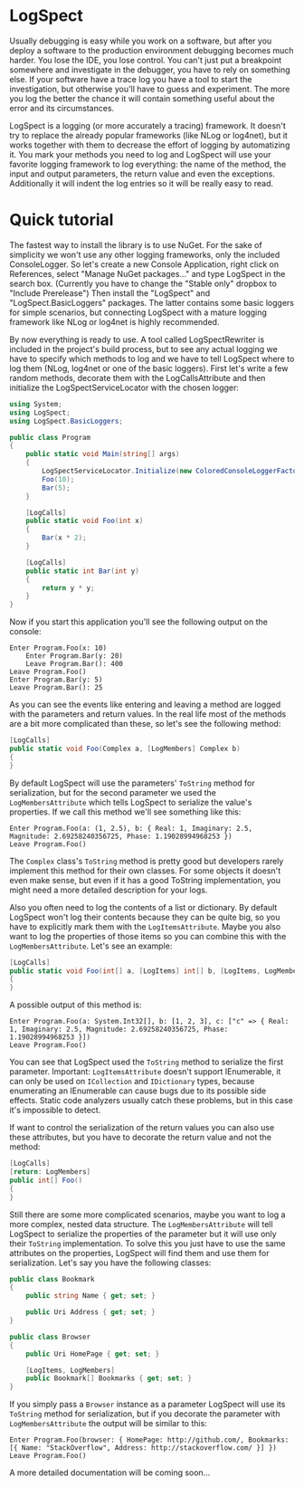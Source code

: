 LogSpect
========

Usually debugging is easy while you work on a software, but after you deploy a software to the production environment debugging becomes much harder. You lose the IDE, you lose control. You can't just put a breakpoint somewhere and investigate in the debugger, you have to rely on something else. If your software have a trace log you have a tool to start the investigation, but otherwise you'll have to guess and experiment. The more you log the better the chance it will contain something useful about the error and its circumstances.

LogSpect is a logging (or more accurately a tracing) framework. It doesn't try to replace the already popular frameworks (like NLog or log4net), but it works together with them to decrease the effort of logging by automatizing it. You mark your methods you need to log and LogSpect will use your favorite logging framework to log everything: the name of the method, the input and output parameters, the return value and even the exceptions. Additionally it will indent the log entries so it will be really easy to read.

# Quick tutorial

The fastest way to install the library is to use NuGet. For the sake of simplicity we won't use any other logging frameworks, only the included ConsoleLogger. So let's create a new Console Application, right click on References, select "Manage NuGet packages..." and type LogSpect in the search box. (Currently you have to change the "Stable only" dropbox to "Include Prerelease") Then install the "LogSpect" and "LogSpect.BasicLoggers" packages. The latter contains some basic loggers for simple scenarios, but connecting LogSpect with a mature logging framework like NLog or log4net is highly recommended.

By now everything is ready to use. A tool called LogSpectRewriter is included in the project's build process, but to see any actual logging we have to specify which methods to log and we have to tell LogSpect where to log them (NLog, log4net or one of the basic loggers). First let's write a few random methods, decorate them with the LogCallsAttribute and then initialize the LogSpectServiceLocator with the chosen logger:

```C#
using System;
using LogSpect;
using LogSpect.BasicLoggers;

public class Program
{
    public static void Main(string[] args)
    {
        LogSpectServiceLocator.Initialize(new ColoredConsoleLoggerFactory());
        Foo(10);
        Bar(5);
    }

    [LogCalls]
    public static void Foo(int x)
    {
        Bar(x * 2);
    }

    [LogCalls]
    public static int Bar(int y)
    {
        return y * y;
    }
}
```

Now if you start this application you'll see the following output on the console:

```
Enter Program.Foo(x: 10)
    Enter Program.Bar(y: 20)
    Leave Program.Bar(): 400
Leave Program.Foo()
Enter Program.Bar(y: 5)
Leave Program.Bar(): 25
```

As you can see the events like entering and leaving a method are logged with the parameters and return values. In the real life most of the methods are a bit more complicated than these, so let's see the following method:

```C#
[LogCalls]
public static void Foo(Complex a, [LogMembers] Complex b) 
{
}
```

By default LogSpect will use the parameters' `ToString` method for serialization, but for the second parameter we used the `LogMembersAttribute` which tells LogSpect to serialize the value's properties. If we call this method we'll see something like this:

```
Enter Program.Foo(a: (1, 2.5), b: { Real: 1, Imaginary: 2.5, Magnitude: 2.69258240356725, Phase: 1.19028994968253 })
Leave Program.Foo()
```

The `Complex` class's `ToString` method is pretty good but developers rarely implement this method for their own classes. For some objects it doesn't even make sense, but even if it has a good ToString implementation, you might need a more detailed description for your logs.

Also you often need to log the contents of a list or dictionary. By default LogSpect won't log their contents because they can be quite big, so you have to explicitly mark them with the `LogItemsAttribute`. Maybe you also want to log the properties of those items so you can combine this with the `LogMembersAttribute`. Let's see an example:

```C#
[LogCalls]
public static void Foo(int[] a, [LogItems] int[] b, [LogItems, LogMembers] Dictionary<string, Complex> c)
{
}
```

A possible output of this method is:

```
Enter Program.Foo(a: System.Int32[], b: [1, 2, 3], c: ["c" => { Real: 1, Imaginary: 2.5, Magnitude: 2.69258240356725, Phase: 1.19028994968253 }])
Leave Program.Foo()
```

You can see that LogSpect used the `ToString` method to serialize the first parameter. Important: `LogItemsAttribute` doesn't support IEnumerable, it can only be used on `ICollection` and `IDictionary` types, because enumerating an IEnumerable can cause bugs due to its possible side effects. Static code analyzers usually catch these problems, but in this case it's impossible to detect.

If want to control the serialization of the return values you can also use these attributes, but you have to decorate the return value and not the method:

```C#
[LogCalls]
[return: LogMembers]
public int[] Foo()
{
}
```

Still there are some more complicated scenarios, maybe you want to log a more complex, nested data structure. The `LogMembersAttribute` will tell LogSpect to serialize the properties of the parameter but it will use only their `ToString` implementation. To solve this you just have to use the same attributes on the properties, LogSpect will find them and use them for serialization. Let's say you have the following classes:

```C#
public class Bookmark
{
    public string Name { get; set; }

    public Uri Address { get; set; }
}

public class Browser
{
    public Uri HomePage { get; set; }

    [LogItems, LogMembers]
    public Bookmark[] Bookmarks { get; set; }
}
```

If you simply pass a `Browser` instance as a parameter LogSpect will use its `ToString` method for serialization, but if you decorate the parameter with `LogMembersAttribute` the output will be similar to this:

```
Enter Program.Foo(browser: { HomePage: http://github.com/, Bookmarks: [{ Name: "StackOverflow", Address: http://stackoverflow.com/ }] })
Leave Program.Foo()
```

A more detailed documentation will be coming soon...

